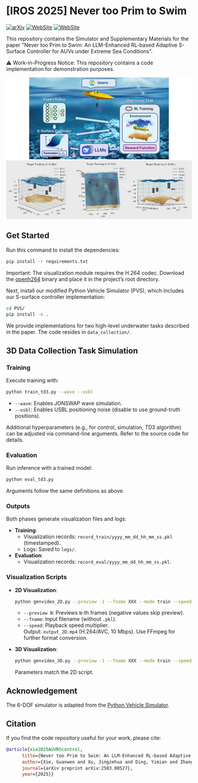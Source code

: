 # [IROS 2025] Never too Prim to Swim

[![arXiv](https://img.shields.io/badge/arXiv-2503.00527-b31b1b.svg)](https://arxiv.org/abs/2503.00527)  [![WebSite](https://img.shields.io/badge/Github_Page-Supp_Material-77DDFF.svg)](https://360zmem.github.io/AUV-RSControl/) [![WebSite](https://img.shields.io/github/last-commit/360ZMEM/AUV-RSControl-Code?color=green)](https://360zmem.github.io/AUV-RSControl-Code)

This repository contains the Simulator and Supplementary Materials for the paper "Never too Prim to Swim: An LLM-Enhanced RL-based Adaptive S-Surface Controller for AUVs under Extreme Sea Conditions".

:warning: Work-in-Progress Notice: This repository contains a code implementation for demonstration purposes.

<img src="attachments/intro.png" alt="intro" style="zoom:50%;" />


<img src="attachments/intro2.gif" alt="intro" style="zoom:100%;" />

## Get Started

Run this command to install the dependencies:

```bash
pip install -r requirements.txt
```

Important: The visualization module requires the H.264 codec. Download the [openh264](https://github.com/cisco/openh264) binary and place it in the project’s root directory.

Next, install our modified Python Vehicle Simulator (PVS), which includes our S-surface controller implementation:

```bash
cd PVS/
pip install -e .
```

We provide implementations for two high-level underwater tasks described in the paper. The code resides in `data_collection/`.

## 3D Data Collection Task Simulation

### Training

Execute training with:

```bash
python train_td3.py --wave --usbl
```

- `--wave`: Enables JONSWAP wave simulation.
- `--usbl`: Enables USBL positioning noise (disable to use ground-truth positions).

Additional hyperparameters (e.g., for control, simulation, TD3 algorithm) can be adjusted via command-line arguments. Refer to the source code for details.

### Evaluation

Run inference with a trained model:

```bash
python eval_td3.py
```

Arguments follow the same definitions as above.

### Outputs  
Both phases generate visualization files and logs:  
- **Training**:  
  - Visualization records: `record_train/yyyy_mm_dd_hh_mm_ss.pkl` (timestamped).  
  - Logs: Saved to `logs/`.  
- **Evaluation**:  
  - Visualization records: `record_eval/yyyy_mm_dd_hh_mm_ss.pkl`.  


### Visualization Scripts  
- **2D Visualization**:  
  ```bash  
  python genvideo_2D.py --preview -1 --fname XXX --mode train --speed 5  
  ```
  - `--preview N`: Previews `N`-th frames (negative values skip preview).  
  - `--fname`: Input filename (without `.pkl`).  
  - `--speed`: Playback speed multiplier.  
  Output: `output_2D.mp4` (H.264/AVC, 10 Mbps). Use FFmpeg for further format conversion.  

- **3D Visualization**:  
  ```bash  
  python genvideo_3D.py --preview -1 --fname XXX --mode train --speed 5  
  ```
  Parameters match the 2D script.  

## Acknowledgement

The 6-DOF simulator is adapted from the [Python Vehicle Simulator](https://github.com/cybergalactic/PythonVehicleSimulator).

## Citation

If you find the code repository useful for your work, please cite:

```bibtex
@article{xie2025AUVRScontrol,
      title={Never too Prim to Swim: An LLM-Enhanced RL-based Adaptive S-Surface Controller for AUVs under Extre Sea Conditions},
      author={Xie, Guanwen and Xu, Jingzehua and Ding, Yimian and Zhang, Zhi and Zhang, Shuai and Li, Yi},
      journal={arXiv preprint arXiv:2503.00527},
      year={2025}}
```
